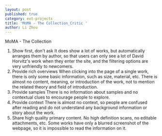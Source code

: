 ```yaml
---
layout: post
published: true
category: ext-projects
title: 'MoMA - The Collection_Critic '
author: Li Zhou
---
```

MoMA - The Collection
1. Show first, don't ask
It does show a lot of works, but automatically arranges them by author, so that users can only see a lot of David Horvitz's work when they enter the site, and the filtering options are very unfriendly to newcomers.
2. Provide rich overviews
When clicking into the page of a single work, there is only some basic information, such as size, material, etc. There is almost no content, meaning, or introduction of the work, not to mention the related theory and field of introduction.
3. Provide samples
There is no information about samples and no contextual clues to encourage people to explore.
4. Provide context
There is almost no context, so people are confused after reading and do not understand any background information or story about the work.
5. Share high quality primary content. 
No high definition scans, no editable attachments, etc. Some works have only a blurred screenshot of the webpage, so it is impossible to read the information on it.
